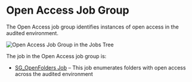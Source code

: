 # Open Access Job Group

The Open Access job group identifies instances of open access in the audited environment.

![Open Access Job Group in the Jobs Tree](/img/product_docs/accessanalyzer/accessanalyzer/enterpriseauditor/admin/hostmanagement/jobstree.png)

The job in the Open Access job group is:

- [SG\_OpenFolders Job](/docs/accessanalyzer/accessanalyzer/enterpriseauditor/solutions/windows/openaccess/sg_openfolders.md) – This job enumerates folders with open access across the audited environment
